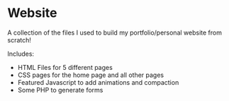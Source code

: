 # Website
A collection of the files I used to build my portfolio/personal website from scratch!

Includes: 
- HTML Files for 5 different pages
- CSS pages for the home page and all other pages
- Featured Javascript to add animations and compaction
- Some PHP to generate forms
